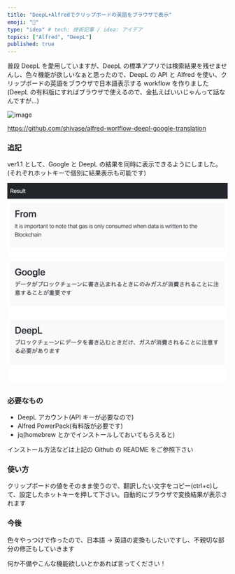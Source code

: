 ```yaml
---
title: "DeepL+Alfredでクリップボードの英語をブラウザで表示"
emoji: "👋"
type: "idea" # tech: 技術記事 / idea: アイデア
topics: ["Alfred", "DeepL"]
published: true
---
```


普段 DeepL を愛用していますが、DeepL の標準アプリでは検索結果を残せませんし、色々機能が欲しいなぁと思ったので、DeepL の API と Alfred を使い、クリップボードの英語をブラウザで日本語表示する workflow を作りました
(DeepL の有料版にすればブラウザで使えるので、金払えばいいじゃんって話なんですが...)

![image](/images/003/result.gif)

https://github.com/shivase/alfred-worlflow-deepl-google-translation

### 追記

ver1.1 として、Google と DeepL の結果を同時に表示できるようにしました。(それぞれホットキーで個別に結果表示も可能です)

![deeplandgoogle](/images/003/deeplandgoogle.png)

### 必要なもの

- DeepL アカウント(API キーが必要なので)
- Alfred PowerPack(有料版が必要です)
- jq(homebrew とかでインストールしておいてもらえると)

インストール方法などは上記の Github の README をご参照下さい

### 使い方

クリップボードの値をそのまま使うので、翻訳したい文字をコピー(ctrl+c)して、設定したホットキーを押して下さい。自動的にブラウザで変換結果が表示されます

### 今後

色々やっつけで作ったので、日本語 → 英語の変換もしたいですし、不親切な部分の修正もしていきます

何か不備やこんな機能欲しいとかあれば言ってください！

